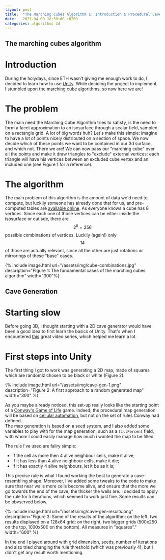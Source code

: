 ```yaml
---
layout: post
title:  "The Marching Cubes Algorithm 1: Introduction & Procedural Cave Generation in 2D"
date:   2021-04-09 18:30:00 +0200
categories: algorithms 3d
---
```


## The marching cubes algorithm

# Introduction
During the holydays, since ETH wasn't giving me enough work to do, I decided to learn how to use [Unity](https://unity.com/).
While deciding the project to implement, I stumbled upon the marching cube algorithms, so now here we are!

# The problem
The main need the Marching Cube Algorithm tries to satisfy, is the need to form a facet approximation to an isosurface through a scalar field, sampled on a rectangle grid. A lot of big words huh? Let's make this simple: imagine to have a lot of points nicely distributed on a section of space. We now decide which of these points we want to be contained in our 3d surface, and which not. There we are! We can now pass our "marching cube" over all the points and make it draw triangles to "exclude" external vertices: each triangle will have his vertices between an excluded cube vertex and an included one (see Figure 1 for a reference).

# The algorithm
The main problem of this algorithm is the amount of data we'd need to compute, but luckily someone has already done that for us, and pre-computed tables are [available online](http://paulbourke.net/geometry/polygonise/).
As everyone knows a cube has 8 vertices. Since each one of those vertices can be either inside the isosurface or outisde, there are $$ 2^{8} = 256 $$ possible combinations of vertices. Luckily (again!) only $$ 14 $$ of those are actually relevant, since all the other are just rotations or mirrorings of these "base" cases.

{% include image.html 
    url="/assets/img/cube-combinations.jpg" 
    description="FIgure 1: The fundamental cases of the marching cubes algorithm" 
    width="300"%}

## Cave Generation

# Starting slow
Before going 3D, I thought starting with a 2D cave generator would have been a good idea to first learn the basics of Unity. That's when I encountered [this](https://www.youtube.com/watch?v=v7yyZZjF1z4) great video series, which helped me learn a lot.

# First steps into Unity

The first thing I got to work was generating a 2D map, made of squares which are randomlz chosen to be black or white (Figure 2).

{% include image.html 
    url="/assets/img/cave-gen-1.png" 
    description="Figure 2: A first approach to a random generated map" 
    width="300" %}

As you maybe already noticed, this set-up really looks like the starting point of a [Conway's Game of Life](https://en.wikipedia.org/wiki/Conway%27s_Game_of_Life) game. Indeed, the procedural map generation will be based on [cellular automation](https://en.wikipedia.org/wiki/Cellular_automaton), but not on the set of rules Conway had defined.    
The map generation is based on a seed system, and I also added some variables to play with for the map generation, such as a `fillPercent` field, with whom I could easily manage how much i wanted the map to be filled.

The rule I've used are failry simple:
- If the cell as more then 4 alive neighbour cells, make it alive; 
- If it has less than 4 alive neighbour cells, make it die;
- If it has exactly 4 alive neighbours, let it be as it is;

This precise rule is what I found working the best to generate a cave-resembling shape. Moreover, I've added some tweaks to the code to make sure that near walls more cells become alive, and ensure that the more we go towards the end of the cave, the thicker the walls are. I decided to apply the rule for 5 iterations, which seemed to work just fine. Some results can be obvserved below.

{% include image.html 
    url="/assets/img/cave-gen-results.png" 
    description="Figure 3: Some of the results of the algorithm: on the left, two results displayed on a 128x64 grid; on the right, two bigger grids (500x250 on the top, 1000x500 on the bottom). All measures in \"squares\"." 
    width="600" %}

In the end I played around with grid dimension, seeds, number of iterations and also tried changing the rule threshold (which was previously 4), but I didn't get any result worth mentioning.
    
